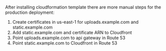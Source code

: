After installing cloudformation template there are more manual steps for the production deployment:

1. Create certificates in us-east-1 for uploads.example.com and static.example.com
2. Add static.example.com and certificate ARN to Cloudfront
3. Point uploads.example.com to api gateway in Route 53
4. Point static.example.com to Cloudfront in Route 53